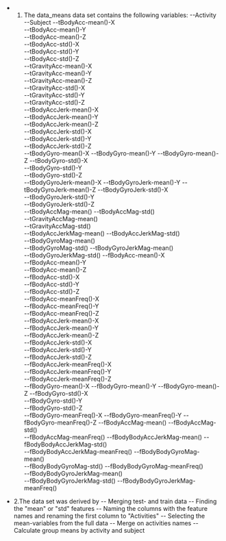 - 1. The data_means data set contains the following variables:
   --Activity 
   --Subject
   --tBodyAcc-mean()-X	
   --tBodyAcc-mean()-Y	
   --tBodyAcc-mean()-Z	
   --tBodyAcc-std()-X	
   --tBodyAcc-std()-Y	
   --tBodyAcc-std()-Z	
   --tGravityAcc-mean()-X	
   --tGravityAcc-mean()-Y	
   --tGravityAcc-mean()-Z	
   --tGravityAcc-std()-X	
   --tGravityAcc-std()-Y	
   --tGravityAcc-std()-Z	
   --tBodyAccJerk-mean()-X	
   --tBodyAccJerk-mean()-Y	
   --tBodyAccJerk-mean()-Z	
   --tBodyAccJerk-std()-X	
   --tBodyAccJerk-std()-Y	
   --tBodyAccJerk-std()-Z	
   --tBodyGyro-mean()-X	
   --tBodyGyro-mean()-Y	
   --tBodyGyro-mean()-Z	
   --tBodyGyro-std()-X	
   --tBodyGyro-std()-Y	
   --tBodyGyro-std()-Z	
   --tBodyGyroJerk-mean()-X	
   --tBodyGyroJerk-mean()-Y	
   --tBodyGyroJerk-mean()-Z	
   --tBodyGyroJerk-std()-X	
   --tBodyGyroJerk-std()-Y	
   --tBodyGyroJerk-std()-Z	
   --tBodyAccMag-mean()	
   --tBodyAccMag-std()	
   --tGravityAccMag-mean()	
   --tGravityAccMag-std()	
   --tBodyAccJerkMag-mean()	
   --tBodyAccJerkMag-std()	
   --tBodyGyroMag-mean()	
   --tBodyGyroMag-std()	
   --tBodyGyroJerkMag-mean()	
   --tBodyGyroJerkMag-std()	
   --fBodyAcc-mean()-X	
   --fBodyAcc-mean()-Y	
   --fBodyAcc-mean()-Z	
   --fBodyAcc-std()-X	
   --fBodyAcc-std()-Y	
   --fBodyAcc-std()-Z	
   --fBodyAcc-meanFreq()-X	
   --fBodyAcc-meanFreq()-Y	
   --fBodyAcc-meanFreq()-Z	
   --fBodyAccJerk-mean()-X	
   --fBodyAccJerk-mean()-Y	
   --fBodyAccJerk-mean()-Z	
   --fBodyAccJerk-std()-X	
   --fBodyAccJerk-std()-Y	
   --fBodyAccJerk-std()-Z	
   --fBodyAccJerk-meanFreq()-X	
   --fBodyAccJerk-meanFreq()-Y	
   --fBodyAccJerk-meanFreq()-Z	
   --fBodyGyro-mean()-X	
   --fBodyGyro-mean()-Y	
   --fBodyGyro-mean()-Z	
   --fBodyGyro-std()-X	
   --fBodyGyro-std()-Y	
   --fBodyGyro-std()-Z	
   --fBodyGyro-meanFreq()-X	
   --fBodyGyro-meanFreq()-Y	
   --fBodyGyro-meanFreq()-Z	
   --fBodyAccMag-mean()	
   --fBodyAccMag-std()	
   --fBodyAccMag-meanFreq()	
   --fBodyBodyAccJerkMag-mean()	
   --fBodyBodyAccJerkMag-std()	
   --fBodyBodyAccJerkMag-meanFreq()	
   --fBodyBodyGyroMag-mean()	
   --fBodyBodyGyroMag-std()	
   --fBodyBodyGyroMag-meanFreq()	
   --fBodyBodyGyroJerkMag-mean()	
   --fBodyBodyGyroJerkMag-std()	
   --fBodyBodyGyroJerkMag-meanFreq()

- 2.The data set was derived by
   -- Merging test- and train data 
   -- Finding the "mean" or "std" features 
   -- Naming the columns with the feature names and renaming the first column to "Activities"
   -- Selecting the mean-variables from the full data 
   -- Merge on activities names
   -- Calculate group means by activity and subject 